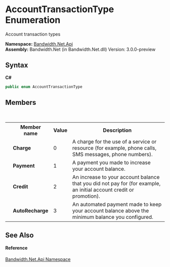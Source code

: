 ﻿# AccountTransactionType Enumeration
 

Account transaction types

**Namespace:**&nbsp;<a href ="N_Bandwidth_Net_Api.md">Bandwidth.Net.Api</a><br />**Assembly:**&nbsp;Bandwidth.Net (in Bandwidth.Net.dll) Version: 3.0.0-preview

## Syntax

**C#**<br />
``` C#
public enum AccountTransactionType
```


## Members
&nbsp;<table><tr><th></th><th>Member name</th><th>Value</th><th>Description</th></tr><tr><td /><td target="F:Bandwidth.Net.Api.AccountTransactionType.Charge">**Charge**</td><td>0</td><td>A charge for the use of a service or resource (for example, phone calls, SMS messages, phone numbers).</td></tr><tr><td /><td target="F:Bandwidth.Net.Api.AccountTransactionType.Payment">**Payment**</td><td>1</td><td>A payment you made to increase your account balance.</td></tr><tr><td /><td target="F:Bandwidth.Net.Api.AccountTransactionType.Credit">**Credit**</td><td>2</td><td>An increase to your account balance that you did not pay for (for example, an initial account credit or promotion).</td></tr><tr><td /><td target="F:Bandwidth.Net.Api.AccountTransactionType.AutoRecharge">**AutoRecharge**</td><td>3</td><td>An automated payment made to keep your account balance above the minimum balance you configured.</td></tr></table>

## See Also


#### Reference
<a href ="N_Bandwidth_Net_Api.md">Bandwidth.Net.Api Namespace</a><br />